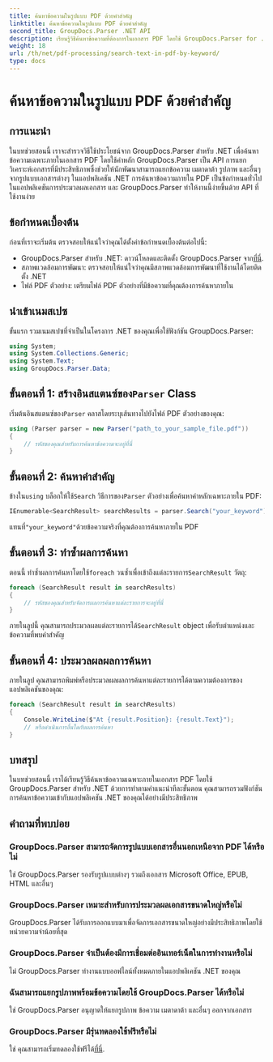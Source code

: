 ```yaml
---
title: ค้นหาข้อความในรูปแบบ PDF ด้วยคำสำคัญ
linktitle: ค้นหาข้อความในรูปแบบ PDF ด้วยคำสำคัญ
second_title: GroupDocs.Parser .NET API
description: เรียนรู้วิธีค้นหาข้อความที่ต้องการในเอกสาร PDF โดยใช้ GroupDocs.Parser for .NET รวมความสามารถในการค้นหาข้อความที่มีประสิทธิภาพเข้ากับ .NET ของคุณอย่างมีประสิทธิภาพ
weight: 18
url: /th/net/pdf-processing/search-text-in-pdf-by-keyword/
type: docs
---
```

# ค้นหาข้อความในรูปแบบ PDF ด้วยคำสำคัญ

## การแนะนำ
ในบทช่วยสอนนี้ เราจะสำรวจวิธีใช้ประโยชน์จาก GroupDocs.Parser สำหรับ .NET เพื่อค้นหาข้อความเฉพาะภายในเอกสาร PDF โดยใช้คำหลัก GroupDocs.Parser เป็น API การแยกวิเคราะห์เอกสารที่มีประสิทธิภาพซึ่งช่วยให้นักพัฒนาสามารถแยกข้อความ เมตาดาต้า รูปภาพ และอื่นๆ จากรูปแบบเอกสารต่างๆ ในแอปพลิเคชัน .NET การค้นหาข้อความภายใน PDF เป็นข้อกำหนดทั่วไปในแอปพลิเคชันการประมวลผลเอกสาร และ GroupDocs.Parser ทำให้งานนี้ง่ายขึ้นด้วย API ที่ใช้งานง่าย
## ข้อกำหนดเบื้องต้น
ก่อนที่เราจะเริ่มต้น ตรวจสอบให้แน่ใจว่าคุณได้ตั้งค่าข้อกำหนดเบื้องต้นต่อไปนี้:
-  GroupDocs.Parser สำหรับ .NET: ดาวน์โหลดและติดตั้ง GroupDocs.Parser จาก[ที่นี่](https://releases.groupdocs.com/parser/net/).
- สภาพแวดล้อมการพัฒนา: ตรวจสอบให้แน่ใจว่าคุณมีสภาพแวดล้อมการพัฒนาที่ใช้งานได้โดยติดตั้ง .NET
- ไฟล์ PDF ตัวอย่าง: เตรียมไฟล์ PDF ตัวอย่างที่มีข้อความที่คุณต้องการค้นหาภายใน

## นำเข้าเนมสเปซ
ขั้นแรก รวมเนมสเปซที่จำเป็นในโครงการ .NET ของคุณเพื่อใช้ฟังก์ชัน GroupDocs.Parser:
```csharp
using System;
using System.Collections.Generic;
using System.Text;
using GroupDocs.Parser.Data;
```
##  ขั้นตอนที่ 1: สร้างอินสแตนซ์ของ`Parser` Class
 เริ่มต้นอินสแตนซ์ของ`Parser` คลาสโดยระบุเส้นทางไปยังไฟล์ PDF ตัวอย่างของคุณ:
```csharp
using (Parser parser = new Parser("path_to_your_sample_file.pdf"))
{
    // รหัสของคุณสำหรับการค้นหาข้อความจะอยู่ที่นี่
}
```
## ขั้นตอนที่ 2: ค้นหาคำสำคัญ
 ข้างใน`using` บล็อกให้ใช้`Search` วิธีการของ`Parser` ตัวอย่างเพื่อค้นหาคำหลักเฉพาะภายใน PDF:
```csharp
IEnumerable<SearchResult> searchResults = parser.Search("your_keyword");
```
 แทนที่`"your_keyword"`ด้วยข้อความจริงที่คุณต้องการค้นหาภายใน PDF
## ขั้นตอนที่ 3: ทำซ้ำผลการค้นหา
 ตอนนี้ ทำซ้ำผลการค้นหาโดยใช้`foreach` วนซ้ำเพื่อเข้าถึงแต่ละรายการ`SearchResult` วัตถุ:
```csharp
foreach (SearchResult result in searchResults)
{
    // รหัสของคุณสำหรับจัดการผลการค้นหาแต่ละรายการจะอยู่ที่นี่
}
```
 ภายในลูปนี้ คุณสามารถประมวลผลแต่ละรายการได้`SearchResult` object เพื่อรับตำแหน่งและข้อความที่พบคำสำคัญ
## ขั้นตอนที่ 4: ประมวลผลผลการค้นหา
ภายในลูป คุณสามารถพิมพ์หรือประมวลผลผลการค้นหาแต่ละรายการได้ตามความต้องการของแอปพลิเคชันของคุณ:
```csharp
foreach (SearchResult result in searchResults)
{
    Console.WriteLine($"At {result.Position}: {result.Text}");
    // หรือดำเนินการอื่นใดกับผลการค้นหา
}
```

## บทสรุป
ในบทช่วยสอนนี้ เราได้เรียนรู้วิธีค้นหาข้อความเฉพาะภายในเอกสาร PDF โดยใช้ GroupDocs.Parser สำหรับ .NET ด้วยการทำตามคำแนะนำทีละขั้นตอน คุณสามารถรวมฟังก์ชันการค้นหาข้อความเข้ากับแอปพลิเคชัน .NET ของคุณได้อย่างมีประสิทธิภาพ

## คำถามที่พบบ่อย
### GroupDocs.Parser สามารถจัดการรูปแบบเอกสารอื่นนอกเหนือจาก PDF ได้หรือไม่
ใช่ GroupDocs.Parser รองรับรูปแบบต่างๆ รวมถึงเอกสาร Microsoft Office, EPUB, HTML และอื่นๆ
### GroupDocs.Parser เหมาะสำหรับการประมวลผลเอกสารขนาดใหญ่หรือไม่
GroupDocs.Parser ได้รับการออกแบบมาเพื่อจัดการเอกสารขนาดใหญ่อย่างมีประสิทธิภาพโดยใช้หน่วยความจำน้อยที่สุด
### GroupDocs.Parser จำเป็นต้องมีการเชื่อมต่ออินเทอร์เน็ตในการทำงานหรือไม่
ไม่ GroupDocs.Parser ทำงานแบบออฟไลน์ทั้งหมดภายในแอปพลิเคชัน .NET ของคุณ
### ฉันสามารถแยกรูปภาพพร้อมข้อความโดยใช้ GroupDocs.Parser ได้หรือไม่
ใช่ GroupDocs.Parser อนุญาตให้แยกรูปภาพ ข้อความ เมตาดาต้า และอื่นๆ ออกจากเอกสาร
### GroupDocs.Parser มีรุ่นทดลองใช้ฟรีหรือไม่
 ใช่ คุณสามารถเริ่มทดลองใช้ฟรีได้[ที่นี่](https://releases.groupdocs.com/).